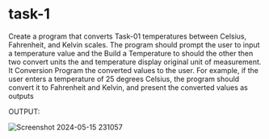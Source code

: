 # task-1
Create a program that converts
Task-01
temperatures between Celsius,
Fahrenheit, and Kelvin scales. The
program should prompt the user to
input a temperature value and the
Build a Temperature to should the other then two convert units the and temperature display
original unit of measurement. It
Conversion Program the converted values to the user. For
example, if the user enters a
temperature of 25 degrees Celsius,
the program should convert it to
Fahrenheit and Kelvin, and present
the converted values as outputs

OUTPUT:


![Screenshot 2024-05-15 231057](https://github.com/Vyxxhu/task-1/assets/149455773/7662545f-8b14-40e1-8baa-1aa3632dba28)
